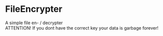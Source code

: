 # FileEncrypter
A simple file en- / decrypter<br>
ATTENTION! If you dont have the correct key your data is garbage forever!
